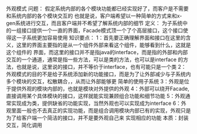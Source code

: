 外观模式
问题：
    假定系统内部的各个模块功能都已经实现好了，而客户是不需要和系统内部的各个模块交互的
    也就是说，客户端希望以一种简单的方式来和x-gen系统进行交互，而且客户端并不希望了解系统内部的细节
定义：
    为子系统中的一组接口提供一个一直的界面，Facade模式顶一个了个高层接口，这个接口使得这一子系统更加容易使用
知识要点：
    1：首先要正确理解界面和接口在这里的含义，这里的界面主要指的是从一个组件外部来看这个组件，能够看到什么，这就是这个组件的
    界面，而这里的接口并不是指java的interface，而是指的外部和内部交互的一个通道，通常是指一些方法，可以是类的方法，也可以是interface
    的方法，也就是说，这里说的接口，并不等价于interface，也有可能只是一个类
    2：外观模式的目的不是给子系统添加新的功能接口，而是为了让外部减少与子系统内多个模块的交互，松散耦合，，从而让外部能够更
    简单的使用子系统
    3：外观是位于提供外观的模块内部的，也就是模块对外提供的外观
    4：外部可以绕开Facade,直接调用某个具体模块的接口，这样就能实现兼顾组合功能和细节功能
    5：外观通常实现成为类，提供缺省的功能实现，当然外观也可以实现成为interface
    6：外观里面一般也不去真正的实现功能，而是组合调用模块内部已有的实现，外观只是为了给客户端一个简洁的接口，并不是要外观自己来
    实现相应的功能
本质：封装交互，简化调用
